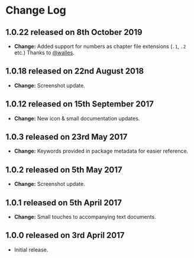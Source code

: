 # Change Log

## **1.0.22** released on 8th October 2019

- **Change:** Added support for numbers as chapter file extensions (`.1`, `.2` etc.) Thanks to [@walles](https://github.com/walles).

## **1.0.18** released on 22nd August 2018

- **Change:** Screenshot update.

## **1.0.12** released on 15th September 2017

- **Change:** New icon & small documentation updates.

## **1.0.3** released on 23rd May 2017

- **Change:** Keywords provided in package metadata for easier reference.

## **1.0.2** released on 5th May 2017

- **Change:** Screenshot update.

## **1.0.1** released on 5th April 2017

- **Change:** Small touches to accompanying text documents.

## **1.0.0** released on 3rd April 2017

- Initial release.